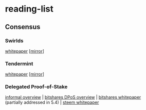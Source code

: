 # reading-list

## Consensus
### **Swirlds**
[whitepaper](http://www.swirlds.com/downloads/SWIRLDS-TR-2016-01.pdf) [[mirror](https://www.hashdoc.com/documents/326880/the-swirlds-hashgraph-consensus-algorithm-fair-fast-byzantine-fault-tolerance)]
### **Tendermint**
[whitepaper](http://tendermint.com/docs/tendermint.pdf) [[mirror](https://www.hashdoc.com/documents/326883/tendermint-consensus-without-mining)]
### **Delegated Proof-of-Stake**
[informal overview](https://bitshares.org/technology/delegated-proof-of-stake-consensus/) | [bitshares DPoS overview](http://docs.bitshares.eu/bitshares/dpos.html) | [bitshares whitepaper](http://docs.bitshares.eu/_downloads/bitshares-general.pdf) (partially addressed in 5.4) | [steem whitepaper](https://steem.io/SteemWhitePaper.pdf)
